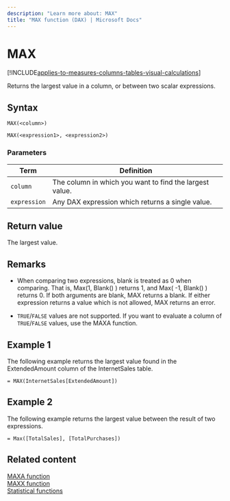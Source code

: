 ```yaml
---
description: "Learn more about: MAX"
title: "MAX function (DAX) | Microsoft Docs"
---
```

# MAX

[!INCLUDE[applies-to-measures-columns-tables-visual-calculations](includes/applies-to-measures-columns-tables-visual-calculations.md)]

Returns the largest value in a column, or between two scalar expressions.  
  
## Syntax  
  
```dax
MAX(<column>)  
```

```dax
MAX(<expression1>, <expression2>)
```
  
### Parameters
  
|Term|Definition|  
|--------|--------------|  
|`column`|The column in which you want to find the largest value.|  
|`expression`|Any DAX expression which returns a single value.|  
  
## Return value

The largest value.
  
## Remarks  

- When comparing two expressions, blank is treated as 0 when comparing. That is, Max(1, Blank() ) returns 1, and Max( -1, Blank() ) returns 0. If both arguments are blank, MAX returns a blank. If either expression returns a value which is not allowed, MAX returns an error.

- `TRUE`/`FALSE` values are not supported. If you want to evaluate a column of `TRUE`/`FALSE` values, use the MAXA function.
  
## Example 1

The following example returns the largest value found in the ExtendedAmount column of the InternetSales table.  
  
```dax
= MAX(InternetSales[ExtendedAmount])  
```

## Example 2

The following example returns the largest value between the result of two expressions.  
  
```dax
= Max([TotalSales], [TotalPurchases])
```

## Related content

[MAXA function](maxa-function-dax.md)  
[MAXX function](maxx-function-dax.md)  
[Statistical functions](statistical-functions-dax.md)  
